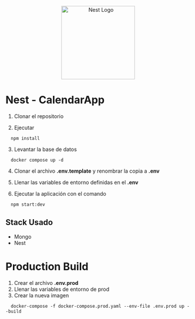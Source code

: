 <p align="center">
  <a href="http://nestjs.com/" target="blank"><img src="https://nestjs.com/img/logo-small.svg" width="200" alt="Nest Logo" /></a>
</p>

# Nest - CalendarApp

1. Clonar el repositorio

2. Ejecutar
```
  npm install
```

3. Levantar la base de datos 
```
  docker compose up -d
```

4. Clonar el archivo __.env.template__ y renombrar la copia a __.env__

5. Llenar las variables de entorno definidas en el __.env__

6. Ejecutar la aplicación con el comando 
```
  npm start:dev
```


## Stack Usado
* Mongo
* Nest

# Production Build

1. Crear el archivo __.env.prod__
2. Llenar las variables de entorno de prod
3. Crear la nueva imagen
```
  docker-compose -f docker-compose.prod.yaml --env-file .env.prod up --build
```